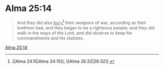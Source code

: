 # Alma 25:14

> And they did also <u>bury</u>[^a] their weapons of war, according as their brethren had, and they began to be a righteous people; and they did walk in the ways of the Lord, and did observe to keep his commandments and his statutes.

[Alma 25:14](https://www.churchofjesuschrist.org/study/scriptures/bofm/alma/25?lang=eng&id=p14#p14)


[^a]: [[Alma 24.15|Alma 24:15]]; [[Alma 26.32|26:32]].  
